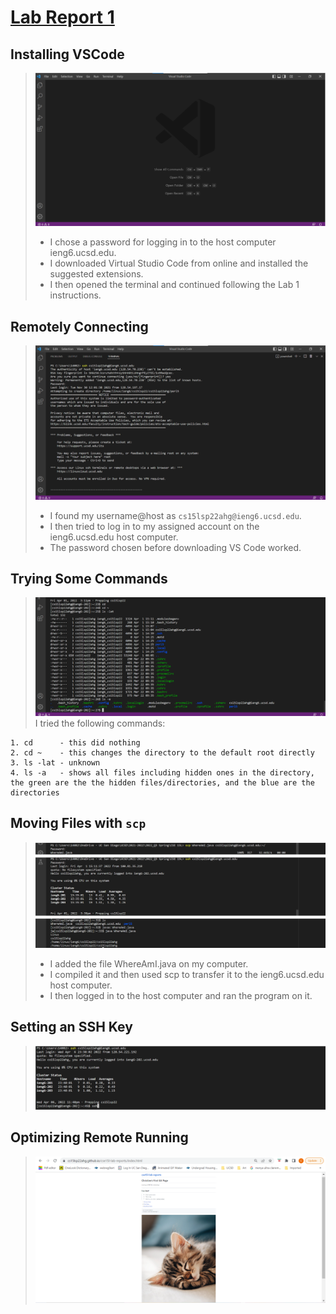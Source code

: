 # [Lab Report 1](lab-report-1-week-2.html)

## Installing VSCode
>![Image](./VSCodeDownloadConfirmation.png)
>- I chose a password for logging in to the host computer ieng6.ucsd.edu. 
>- I downloaded Virtual Studio Code from online and installed the suggested extensions. 
>- I then opened the terminal and continued following the Lab 1 instructions.

## Remotely Connecting
>![Image](./RemotelyConnecting.png)
>- I found my username@host as `cs15lsp22ahg@ieng6.ucsd.edu`.
>- I then tried to log in to my assigned account on the ieng6.ucsd.edu host computer.
>- The password chosen before downloading VS Code worked.

## Trying Some Commands
>![Image](./TryingSomeCommands.png)
>I tried the following commands:
```
1. cd      - this did nothing
2. cd ~    - this changes the directory to the default root directly
3. ls -lat - unknown
4. ls -a   - shows all files including hidden ones in the directory, the green are the the hidden files/directories, and the blue are the directories
```

## Moving Files with `scp`
>![Image](./SCPTest.png)
>- I added the file WhereAmI.java on my computer.
>- I compiled it and then used scp to transfer it to the ieng6.ucsd.edu host computer.
>- I then logged in to the host computer and ran the program on it.

## Setting an SSH Key
>![Image](./LoggingWithoutPassword.png)


## Optimizing Remote Running
>![Image](./image.PNG)
